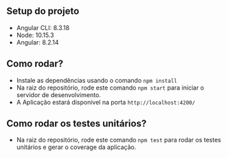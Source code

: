 ## Setup do projeto

- Angular CLI: 8.3.18
- Node: 10.15.3
- Angular: 8.2.14

## Como rodar?

- Instale as dependências usando o comando `npm install`
- Na raiz do repositório, rode este comando `npm start` para iniciar o servidor de desenvolvimento.
- A Aplicação estará disponível na porta `http://localhost:4200/`

## Como rodar os testes unitários?

- Na raiz do repositório, rode este comando `npm test` para rodar os testes unitários e gerar o coverage da aplicação.
